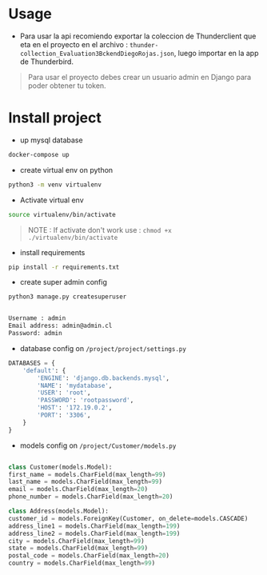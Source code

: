 # Usage

-   Para usar la api recomiendo exportar la coleccion de Thunderclient que eta en el proyecto en el archivo : `thunder-collection_Evaluation3BckendDiegoRojas.json`, luego importar en la app de Thunderbird.

> Para usar el proyecto debes crear un usuario admin en Django para poder obtener tu token.

# Install project

-   up mysql database

```sh
docker-compose up
```

-   create virtual env on python

```sh
python3 -m venv virtualenv
```

-   Activate virtual env

```sh
source virtualenv/bin/activate
```

> NOTE : If activate don't work use : `chmod +x ./virtualenv/bin/activate`

-   install requirements

```sh
pip install -r requirements.txt
```

-   create super admin config

```sh
python3 manage.py createsuperuser
```

```sh

Username : admin
Email address: admin@admin.cl
Password: admin
```

-   database config on `/project/project/settings.py`

```py
DATABASES = {
    'default': {
        'ENGINE': 'django.db.backends.mysql',
        'NAME': 'mydatabase',
        'USER': 'root',
        'PASSWORD': 'rootpassword',
        'HOST': '172.19.0.2',
        'PORT': '3306',
    }
}
```

-   models config on `/project/Customer/models.py`

```py

class Customer(models.Model):
first_name = models.CharField(max_length=99)
last_name = models.CharField(max_length=99)
email = models.CharField(max_length=20)
phone_number = models.CharField(max_length=20)

class Address(models.Model):
customer_id = models.ForeignKey(Customer, on_delete=models.CASCADE)
address_line1 = models.CharField(max_length=199)
address_line2 = models.CharField(max_length=199)
city = models.CharField(max_length=99)
state = models.CharField(max_length=99)
postal_code = models.CharField(max_length=20)
country = models.CharField(max_length=99)
```
